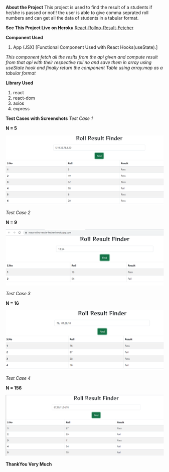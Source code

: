 **About the Project**
This project is used to find the result of a students if he/she is passed or not!!
the user is able to give comma seprated roll numbers and can get all the data of students in a tabular format.

**See This Project Live on Heroku**
[React-Rollno-Result-Fetcher](https://react-rollno-result-fetcher.herokuapp.com/)

**Component Used**
1) App (JSX)
[Functional Component Used with React Hooks(useState).]

*This component fetch all the reslts from the api given and compute result from that api with their respective roll no and save them in array using useState hook and finally return the component Table using array.map as a tabular format*

**Library Used**
1) react
2) react-dom
3) axios
4) express

**Test Cases with Screenshots**
*Test Case 1*

**N = 5**

![](./Capture.PNG)

*Test Case 2*

**N = 9**

![](./Capture1.PNG)

*Test Case 3*

**N = 16**

![](./Capture2.PNG)

*Test Case 4*

**N = 156**

![](./Capture3.PNG)


**ThankYou Very Much**

